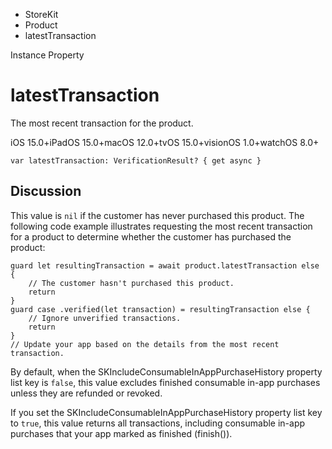 

- StoreKit
- Product
-  latestTransaction 

Instance Property

# latestTransaction

The most recent transaction for the product.

iOS 15.0+iPadOS 15.0+macOS 12.0+tvOS 15.0+visionOS 1.0+watchOS 8.0+

``` source
var latestTransaction: VerificationResult? { get async }
```

## Discussion

This value is `nil` if the customer has never purchased this product. The following code example illustrates requesting the most recent transaction for a product to determine whether the customer has purchased the product:

```
guard let resultingTransaction = await product.latestTransaction else {
    // The customer hasn't purchased this product.
    return
}
guard case .verified(let transaction) = resultingTransaction else {
    // Ignore unverified transactions.
    return
}
// Update your app based on the details from the most recent transaction.
```

By default, when the SKIncludeConsumableInAppPurchaseHistory property list key is `false`, this value excludes finished consumable in-app purchases unless they are refunded or revoked.

If you set the SKIncludeConsumableInAppPurchaseHistory property list key to `true`, this value returns all transactions, including consumable in-app purchases that your app marked as finished (finish()).


